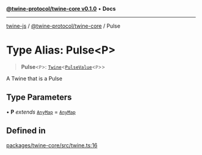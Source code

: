 [**@twine-protocol/twine-core v0.1.0**](../index.md) • **Docs**

***

[twine-js](../../../index.md) / [@twine-protocol/twine-core](../index.md) / Pulse

# Type Alias: Pulse\<P\>

> **Pulse**\<`P`\>: [`Twine`](../classes/Twine.md)\<[`PulseValue`](PulseValue.md)\<`P`\>\>

A Twine that is a Pulse

## Type Parameters

• **P** *extends* [`AnyMap`](AnyMap.md) = [`AnyMap`](AnyMap.md)

## Defined in

[packages/twine-core/src/twine.ts:16](https://github.com/twine-protocol/twine-js/blob/fb5041c7a2da4a796f653066248604ca1c5dccc6/packages/twine-core/src/twine.ts#L16)
